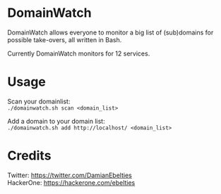 # DomainWatch
DomainWatch allows everyone to monitor a big list of (sub)domains for possible take-overs, all written in Bash.

Currently DomainWatch monitors for 12 services.

# Usage
Scan your domainlist:  
`./domainwatch.sh scan <domain_list>`

Add a domain to your domain list:  
`./domainwatch.sh add http://localhost/ <domain_list>`

# Credits
Twitter:  https://twitter.com/DamianEbelties  
HackerOne:  https://hackerone.com/ebelties
